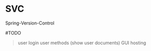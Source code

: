 # SVC
Spring-Version-Control


#TODO
> user login
> user methods (show user documents)
> GUI
> hosting
